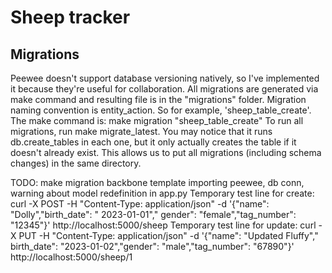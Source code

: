 # Sheep tracker

## Migrations

Peewee doesn't support database versioning natively, so I've implemented it because they're useful for collaboration.
All migrations are generated via make command and resulting file is in the "migrations" folder.
Migration naming convention is entity_action. So for example, 'sheep_table_create'.
The make command is: make migration "sheep_table_create"
To run all migrations, run make migrate_latest. You may notice that it runs db.create_tables in each one, but it only
actually creates the table if it doesn't already exist.
This allows us to put all migrations (including schema changes) in the same directory.

TODO: make migration backbone template importing peewee, db conn, warning about model redefinition in app.py
Temporary test line for create: curl -X POST -H "Content-Type: application/json" -d '{"name": "Dolly","birth_date": "
2023-01-01","
gender": "female","tag_number": "12345"}' http://localhost:5000/sheep
Temporary test line for update: curl -X PUT -H "Content-Type: application/json" -d '{"name": "Updated Fluffy","
birth_date": "2023-01-02","gender": "male","tag_number": "67890"}' http://localhost:5000/sheep/1
